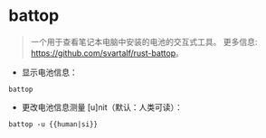 # battop

> 一个用于查看笔记本电脑中安装的电池的交互式工具。
> 更多信息: <https://github.com/svartalf/rust-battop>。

- 显示电池信息：

`battop`

- 更改电池信息测量 [u]nit（默认：人类可读）：

`battop -u {{human|si}}`
